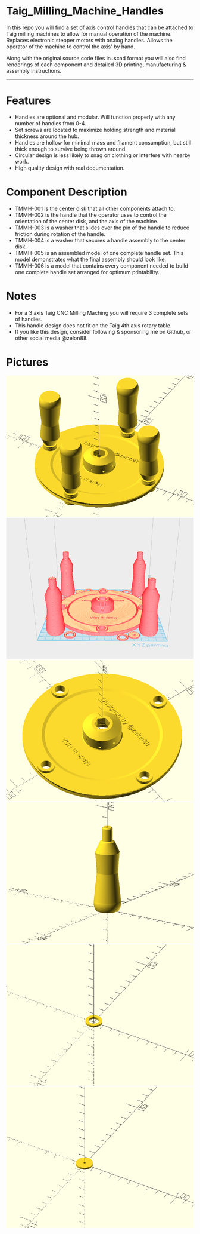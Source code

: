 # Taig_Milling_Machine_Handles
In this repo you will find a set of axis control handles that can be attached to Taig milling machines to allow for manual operation of the machine. Replaces electronic stepper motors with analog handles. Allows the  operator of the machine to control the axis' by hand. 

Along with the original source code files in .scad format you will also find renderings of each component and detailed 3D printing, manufacturing & assembly instructions.

---

# Features
* Handles are optional and modular. Will function properly with any number of handles from 0-4.
* Set screws are located to maximize holding strength and material thickness around the hub.
* Handles are hollow for minimal mass and filament consumption, but still thick enough to survive being thrown around.
* Circular design is less likely to snag on clothing or interfere with nearby work.
* High quality design with real documentation.

# Component Description
* TMMH-001 is the center disk that all other components attach to.
* TMMH-002 is the handle that the operator uses to control the orientation of the center disk, and the axis of the machine.
* TMMH-003 is a washer that slides over the pin of the handle to reduce friction during rotation of the handle.
* TMMH-004 is a washer that secures a handle assembly to the center disk.
* TMMH-005 is an assembled model of one complete handle set. This model demonstrates what the final assembly should look like.
* TMMH-006 is a model that contains every component needed to build one complete handle set arranged for optimum printability.

# Notes
* For a 3 axis Taig CNC Milling Maching you will require 3 complete sets of handles.
* This handle design does not fit on the Taig 4th axis rotary table.
* If you like this design, consider following & sponsoring me on Github, or other social media @zelon88.

# Pictures
![Taig_Handles-5](https://github.com/zelon88/Taig_Milling_Machine_Handles/blob/main/TMMH-005_A1_Screenshot.png?raw=true)	
![Taig_Handles-6](https://github.com/zelon88/Taig_Milling_Machine_Handles/blob/main/TMMH-006_A1_Screenshot.png?raw=true)	
![Taig_Handles-1](https://github.com/zelon88/Taig_Milling_Machine_Handles/blob/main/TMMH-001_A1_Screenshot.png?raw=true)
![Taig_Handles-2](https://github.com/zelon88/Taig_Milling_Machine_Handles/blob/main/TMMH-002_A1_Screenshot.png?raw=true)	
![Taig_Handles-3](https://github.com/zelon88/Taig_Milling_Machine_Handles/blob/main/TMMH-003_A1_Screenshot.png?raw=true)
![Taig_Handles-4](https://github.com/zelon88/Taig_Milling_Machine_Handles/blob/main/TMMH-004_A1_Screenshot.png?raw=true)
